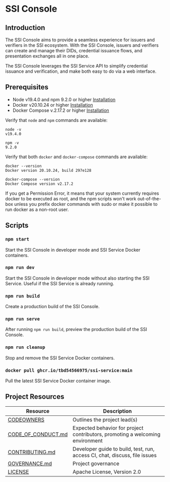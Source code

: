 # SSI Console

## Introduction

The SSI Console aims to provide a seamless experience for issuers and verifiers in the SSI ecosystem. With the SSI Console, issuers and verifiers can create and manage their DIDs, credential issuance flows, and presentation exchanges all in one place. 

The SSI Console leverages the SSI Service API to simplify credential issuance and verification, and make both easy to do via a web interface.  

## Prerequisites

* Node v19.4.0 and npm 9.2.0 or higher [Installation](https://docs.npmjs.com/downloading-and-installing-node-js-and-npm)
* Docker v20.10.24 or higher [Installation](https://docs.docker.com/get-docker/)
* Docker Compose v.2.17.2  or higher [Installation](https://docker-docs.uclv.cu/compose/install/)

Verify that `node` and `npm` commands are available:

```
node -v
v19.4.0

npm -v
9.2.0
```

Verify that both `docker` and `docker-compose` commands are available:

```
docker --version
Docker version 20.10.24, build 297e128

docker-compose --version
Docker Compose version v2.17.2
```

If you get a Permission Error, it means that your system currently requires docker to be executed as root, and the npm scripts won't work out-of-the-box unless you prefix docker commands with sudo or make it possible to run docker as a non-root user.

## Scripts

### `npm start`
Start the SSI Console in developer mode and SSI Service Docker containers. 

### `npm run dev`
Start the SSI Console in developer mode without also starting the SSI Service. Useful if the SSI Service is already running.

### `npm run build`
Create a production build of the SSI Console.

### `npm run serve`
After running `npm run build`, preview the production build of the SSI Console.

### `npm run cleanup`
Stop and remove the SSI Service Docker containers.

### `docker pull ghcr.io/tbd54566975/ssi-service:main`
Pull the latest SSI Service Docker container image.

## Project Resources

| Resource                                   | Description                                                                    |
| ------------------------------------------ | ------------------------------------------------------------------------------ |
| [CODEOWNERS](./CODEOWNERS)                 | Outlines the project lead(s)                                                   |
| [CODE_OF_CONDUCT.md](./CODE_OF_CONDUCT.md) | Expected behavior for project contributors, promoting a welcoming environment |
| [CONTRIBUTING.md](./CONTRIBUTING.md)       | Developer guide to build, test, run, access CI, chat, discuss, file issues     |
| [GOVERNANCE.md](./GOVERNANCE.md)           | Project governance                                                             |
| [LICENSE](./LICENSE)                       | Apache License, Version 2.0                                                    |